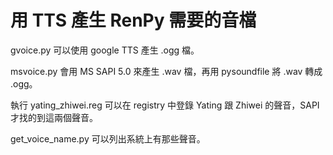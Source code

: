 # 用 TTS 產生 RenPy 需要的音檔

gvoice.py 可以使用 google TTS 產生 .ogg 檔。

msvoice.py 會用 MS SAPI 5.0 來產生 .wav 檔，再用 pysoundfile 將 .wav 轉成 .ogg。

執行 yating_zhiwei.reg 可以在 registry 中登錄 Yating 跟 Zhiwei 的聲音，SAPI 才找的到這兩個聲音。

get_voice_name.py 可以列出系統上有那些聲音。


